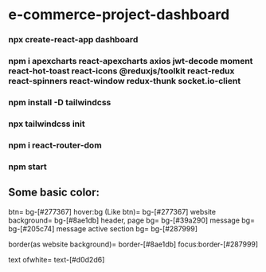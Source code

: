 # e-commerce-project-dashboard

### npx create-react-app dashboard
### npm i apexcharts react-apexcharts axios jwt-decode moment react-hot-toast react-icons @reduxjs/toolkit react-redux react-spinners react-window redux-thunk socket.io-client
### npm install -D tailwindcss
### npx tailwindcss init
### npm i react-router-dom
### npm start


## Some basic color:
btn= bg-[#277367]
hover:bg (Like btn)= bg-[#277367]
website background= bg-[#8ae1db]
header, page bg= bg-[#39a290]
message bg= bg-[#205c74]
message active section bg= bg-[#287999]

border(as website background)= border-[#8ae1db]
focus:border-[#287999]

text ofwhite= text-[#d0d2d6]

